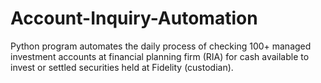 # Account-Inquiry-Automation
Python program automates the daily process of checking 100+ managed investment accounts at financial planning firm (RIA) for cash available to invest or settled securities held at Fidelity (custodian).
